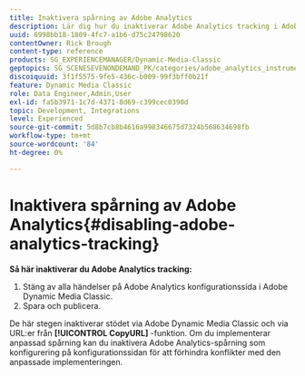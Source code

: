 ```yaml
---
title: Inaktivera spårning av Adobe Analytics
description: Lär dig hur du inaktiverar Adobe Analytics tracking i Adobe Dynamic Media Classic.
uuid: 6998bb18-1809-4fc7-a1b6-d75c24798620
contentOwner: Rick Brough
content-type: reference
products: SG_EXPERIENCEMANAGER/Dynamic-Media-Classic
geptopics: SG_SCENESEVENONDEMAND_PK/categories/adobe_analytics_instrumentation_kit
discoiquuid: 3f1f5575-9fe5-436c-b009-99f3bff0b21f
feature: Dynamic Media Classic
role: Data Engineer,Admin,User
exl-id: fa5b3971-1c7d-4371-8d69-c399cec0390d
topic: Development, Integrations
level: Experienced
source-git-commit: 5d8b7cb8b4616a998346675d7324b568634698fb
workflow-type: tm+mt
source-wordcount: '84'
ht-degree: 0%

---
```


# Inaktivera spårning av Adobe Analytics{#disabling-adobe-analytics-tracking}

**Så här inaktiverar du Adobe Analytics tracking:**

1. Stäng av alla händelser på Adobe Analytics konfigurationssida i Adobe Dynamic Media Classic.
1. Spara och publicera.

De här stegen inaktiverar stödet via Adobe Dynamic Media Classic och via URL:er från **[!UICONTROL CopyURL]** -funktion. Om du implementerar anpassad spårning kan du inaktivera Adobe Analytics-spårning som konfigurering på konfigurationssidan för att förhindra konflikter med den anpassade implementeringen.

